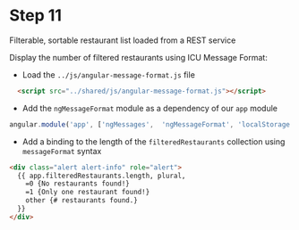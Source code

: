 # Step 11

Filterable, sortable restaurant list loaded from a REST service

Display the number of filtered restaurants using ICU Message Format:

* Load the `../js/angular-message-format.js` file

```html
  <script src="../shared/js/angular-message-format.js"></script>
```

* Add the `ngMessageFormat` module as a dependency of our `app` module

```js
angular.module('app', ['ngMessages',  'ngMessageFormat', 'localStorage'])
```

* Add a binding to the length of the `filteredRestaurants` collection using `messageFormat` syntax

```html
<div class="alert alert-info" role="alert">
  {{ app.filteredRestaurants.length, plural,
    =0 {No restaurants found!}
    =1 {Only one restaurant found!}
    other {# restaurants found.}
  }}
</div>
```